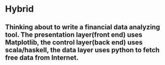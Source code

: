 # Hybrid

## Thinking about to write a financial data analyzing tool. The presentation layer(front end) uses Matplotlib, the control layer(back end) uses scala/haskell, the data layer uses python to fetch free data from Internet.


